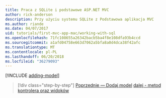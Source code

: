 ```yaml
---
title: Praca z SQLite i podstawowe ASP.NET MVC
author: rick-anderson
description: Przy użyciu systemu SQLite z Podstawowa aplikacja MVC
ms.author: riande
ms.date: 04/07/2017
uid: tutorials/first-mvc-app-mac/working-with-sql
ms.openlocfilehash: 71fc108655a26342bacb5ba4f8e108dfa93b4ccd
ms.sourcegitcommit: a1afd04758e663d7062a5bfa8a0d4dca38f42afc
ms.translationtype: MT
ms.contentlocale: pl-PL
ms.lasthandoff: 06/20/2018
ms.locfileid: "36279093"
---
```

[!INCLUDE [adding-model](../../includes/mvc-intro/sql.md)]

> [!div class="step-by-step"]
> [Poprzednie — Dodaj model](adding-model.md)
> [dalej - metod kontrolera oraz widoków](controller-methods-views.md)
